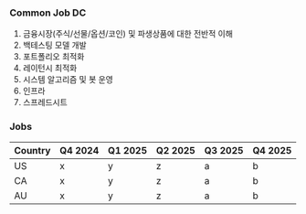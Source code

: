 ### Common Job DC
1. 금융시장(주식/선물/옵션/코인) 및 파생상품에 대한 전반적 이해
2. 백테스팅 모델 개발
3. 포트폴리오 최적화
4. 레이턴시 최적화
5. 시스템 알고리즘 및 봇 운영
6. 인프라
7. 스프레드시트

### Jobs
| Country | Q4 2024 | Q1 2025 | Q2 2025 | Q3 2025 | Q4 2025 |
|---------|---------|---------|---------|---------|---------|
| US      |  x      |  y      |  z      |  a      |  b      |
| CA      |  x      |  y      |  z      |  a      |  b      |
| AU      |  x      |  y      |  z      |  a      |  b      |

